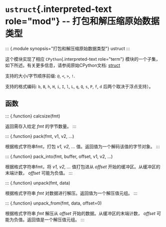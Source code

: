 `ustruct`{.interpreted-text role="mod"} \-- 打包和解压缩原始数据类型
====================================================================

::: {.module synopsis="打包和解压缩原始数据类型"}
ustruct
:::

这个模块实现了相应 `CPython`{.interpreted-text role="term"}
模块的一个子集，如下所述。有关更多信息，请参阅原始CPython文档:
[struct](https://docs.python.org/3.5/library/struct.html#module-struct)

支持的大小/字节顺序前缀: `@`, `<`, `>`, `!`.

支持的格式编码: `b`, `B`, `h`, `H`, `i`, `I`, `l`, `L`, `q`, `Q`, `s`,
`P`, `f`, `d` 后两个取决于浮点支持）。

函数
----

::: {.function}
calcsize(fmt)

返回需存入给定 *fmt* 的字节数量。
:::

::: {.function}
pack(fmt, v1, v2, \...)

根据格式字符串fmt，打包 *v1, v2, \...*
值。返回值为一个解码该值的字节对象。
:::

::: {.function}
pack\_into(fmt, buffer, offset, v1, v2, \...)

根据格式字符串fmt，将 *v1, v2, \...* 值打包进从 *offset*
开始的缓冲区。从缓冲区的末端计数， *offset* 可能为负值。
:::

::: {.function}
unpack(fmt, data)

根据格式字符串 *fmt* 对数据进行解压。返回值为一个解压值元组。
:::

::: {.function}
unpack\_from(fmt, data, offset=0)

根据格式字符串 *fmt* 解压从 *offset* 开始的数据。从缓冲区的末端计数，
*offset* 可能为负值。返回值是一个解压值元组。
:::
